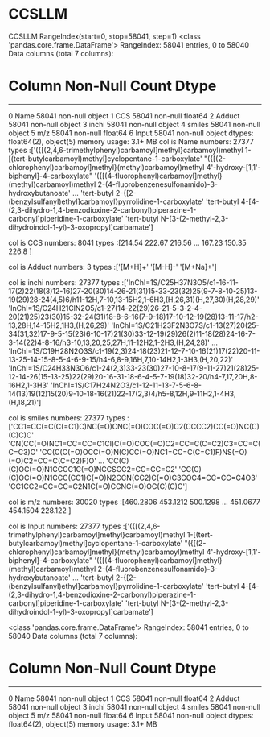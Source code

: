 # CCSLLM
CCSLLM
RangeIndex(start=0, stop=58041, step=1)
<class 'pandas.core.frame.DataFrame'>
RangeIndex: 58041 entries, 0 to 58040
Data columns (total 7 columns):
 #   Column  Non-Null Count  Dtype  
---  ------  --------------  -----  
 0   Name    58041 non-null  object 
 1   CCS     58041 non-null  float64
 2   Adduct  58041 non-null  object 
 3   inchi   58041 non-null  object 
 4   smiles  58041 non-null  object 
 5   m/z     58041 non-null  float64
 6   Input   58041 non-null  object 
dtypes: float64(2), object(5)
memory usage: 3.1+ MB
col is Name 
 numbers: 27377
types :['({[(2,4,6-trimethylphenyl)carbamoyl]methyl}carbamoyl)methyl 1-[(tert-butylcarbamoyl)methyl]cyclopentane-1-carboxylate'
 "({[(2-chlorophenyl)carbamoyl]methyl}(methyl)carbamoyl)methyl 4'-hydroxy-[1,1'-biphenyl]-4-carboxylate"
 '({[(4-fluorophenyl)carbamoyl]methyl}(methyl)carbamoyl)methyl 2-(4-fluorobenzenesulfonamido)-3-hydroxybutanoate'
 ...
 'tert-butyl 2-{[2-(benzylsulfanyl)ethyl]carbamoyl}pyrrolidine-1-carboxylate'
 'tert-butyl 4-[4-(2,3-dihydro-1,4-benzodioxine-2-carbonyl)piperazine-1-carbonyl]piperidine-1-carboxylate'
 'tert-butyl N-[3-(2-methyl-2,3-dihydroindol-1-yl)-3-oxopropyl]carbamate']

col is CCS 
 numbers: 8041
types :[214.54 222.67 216.56 ... 167.23 150.35 226.8 ]

col is Adduct 
 numbers: 3
types :['[M+H]+' '[M-H]-' '[M+Na]+']

col is inchi 
 numbers: 27377
types :['InChI=1S/C25H37N3O5/c1-16-11-17(2)22(18(3)12-16)27-20(30)14-26-21(31)15-33-23(32)25(9-7-8-10-25)13-19(29)28-24(4,5)6/h11-12H,7-10,13-15H2,1-6H3,(H,26,31)(H,27,30)(H,28,29)'
 'InChI=1S/C24H21ClN2O5/c1-27(14-22(29)26-21-5-3-2-4-20(21)25)23(30)15-32-24(31)18-8-6-16(7-9-18)17-10-12-19(28)13-11-17/h2-13,28H,14-15H2,1H3,(H,26,29)'
 'InChI=1S/C21H23F2N3O7S/c1-13(27)20(25-34(31,32)17-9-5-15(23)6-10-17)21(30)33-12-19(29)26(2)11-18(28)24-16-7-3-14(22)4-8-16/h3-10,13,20,25,27H,11-12H2,1-2H3,(H,24,28)'
 ...
 'InChI=1S/C19H28N2O3S/c1-19(2,3)24-18(23)21-12-7-10-16(21)17(22)20-11-13-25-14-15-8-5-4-6-9-15/h4-6,8-9,16H,7,10-14H2,1-3H3,(H,20,22)'
 'InChI=1S/C24H33N3O6/c1-24(2,3)33-23(30)27-10-8-17(9-11-27)21(28)25-12-14-26(15-13-25)22(29)20-16-31-18-6-4-5-7-19(18)32-20/h4-7,17,20H,8-16H2,1-3H3'
 'InChI=1S/C17H24N2O3/c1-12-11-13-7-5-6-8-14(13)19(12)15(20)9-10-18-16(21)22-17(2,3)4/h5-8,12H,9-11H2,1-4H3,(H,18,21)']

col is smiles 
 numbers: 27377
types :['CC1=CC(=C(C(=C1)C)NC(=O)CNC(=O)COC(=O)C2(CCCC2)CC(=O)NC(C)(C)C)C'
 'CN(CC(=O)NC1=CC=CC=C1Cl)C(=O)COC(=O)C2=CC=C(C=C2)C3=CC=C(C=C3)O'
 'CC(C(C(=O)OCC(=O)N(C)CC(=O)NC1=CC=C(C=C1)F)NS(=O)(=O)C2=CC=C(C=C2)F)O'
 ... 'CC(C)(C)OC(=O)N1CCCC1C(=O)NCCSCC2=CC=CC=C2'
 'CC(C)(C)OC(=O)N1CCC(CC1)C(=O)N2CCN(CC2)C(=O)C3COC4=CC=CC=C4O3'
 'CC1CC2=CC=CC=C2N1C(=O)CCNC(=O)OC(C)(C)C']

col is m/z 
 numbers: 30020
types :[460.2806 453.1212 500.1298 ... 451.0677 454.1504 228.122 ]

col is Input 
 numbers: 27377
types :['({[(2,4,6-trimethylphenyl)carbamoyl]methyl}carbamoyl)methyl 1-[(tert-butylcarbamoyl)methyl]cyclopentane-1-carboxylate'
 "({[(2-chlorophenyl)carbamoyl]methyl}(methyl)carbamoyl)methyl 4'-hydroxy-[1,1'-biphenyl]-4-carboxylate"
 '({[(4-fluorophenyl)carbamoyl]methyl}(methyl)carbamoyl)methyl 2-(4-fluorobenzenesulfonamido)-3-hydroxybutanoate'
 ...
 'tert-butyl 2-{[2-(benzylsulfanyl)ethyl]carbamoyl}pyrrolidine-1-carboxylate'
 'tert-butyl 4-[4-(2,3-dihydro-1,4-benzodioxine-2-carbonyl)piperazine-1-carbonyl]piperidine-1-carboxylate'
 'tert-butyl N-[3-(2-methyl-2,3-dihydroindol-1-yl)-3-oxopropyl]carbamate']

<class 'pandas.core.frame.DataFrame'>
RangeIndex: 58041 entries, 0 to 58040
Data columns (total 7 columns):
 #   Column  Non-Null Count  Dtype  
---  ------  --------------  -----  
 0   Name    58041 non-null  object 
 1   CCS     58041 non-null  float64
 2   Adduct  58041 non-null  object 
 3   inchi   58041 non-null  object 
 4   smiles  58041 non-null  object 
 5   m/z     58041 non-null  float64
 6   Input   58041 non-null  object 
dtypes: float64(2), object(5)
memory usage: 3.1+ MB